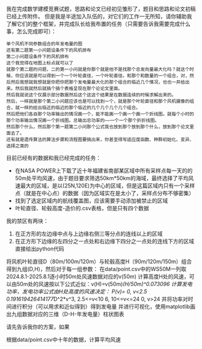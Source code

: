 我在完成数学建模竞赛试题，思路和论文已经初见雏形了，题目和思路和论文初稿已经上传附件。
但是我是半途加入队伍的，对它们的工作一无所知，请你辅助我了解它们的整个框架，并完成队长给我布置的任务（只需要告诉我需要完成什么事，怎么完成即可）：

```plain
单个风机不同参数组合的年发电量的图
还有第二题第一小问题设条件下的风机排布
第二小问题设条件下的风机排布
这个我觉得在地图上标点就可以了
就那个第二题的问题，二的第一小问就是你那个就是他不是找那个总发向量最大化吗？就这个时候，你应该就是可以得到一个一个叶轮直径，一个叶轮直径。和那个和数量的一个组合，对，然后然后我想就我想就是你把你把那个发电量最大化的那个组合的临近几个情况，也也一并给出来。然后我就然后就搞个搞个表格呈现在那个论论文里面。
然后我就说这个仅展示部分数据然后这个这这个结果是在数据连续的时候求解出来的。
然后，一样就是那个第二小问题应该也是可以找到一个，就是那个叶轮直径和那个风机摄像的组合，就一样的给出临近的临近的那个临近的几个几个几个几个组合。
然后把他们各自那个功率输出的情况画一个，能不能画一个画一个画一个折线图。就每个小时的那个功率输出情况画一个折线图。总输出总功率的——一个一个那个折折线图。
然后那个什么，然后那个第一题第二小问那个公式我也放到那个放到那个什么，放到那个论文里面去了。
还有就是遗传算法的算法步骤和流程图要搞出来，你甚至得写适应度函数、种群初始化、变异、选择之类的
```

目前已经有的数据和我已经完成的任务：
- 在NASA POWER上下载了近十年福建省南部某区域中所有采样点每一天的的50m处平均风速，由于题目要求筛选50km*50km的海域，最终选择了平均风速最大的区域，是以(25N,120E)为中心的区域，但是这篇区域内只有一个采样点（就是在中心点）的数据（因为区域实在是太小了，采样点分布不够密集）
- 找到了选定区域内的航线覆盖图，应该需要手动添加被禁止的区域
- 叶轮直径、轮毂高度-造价的.csv表格，但是只有四个数据



我的禁区有两块：
1. 在正方形的左边缘中点与上边缘右侧三等分点的连线以上的区域
2. 在正方形下边缘的左四分之一点处和右边缘下四分之一点处的连线下方的区域
直接给出python代码


将风机叶轮直径D（80m/100m/120m）与轮毂高度H（90m/120m/150m）组合得到九组(D,H)，然后对于每一组参数：
在data/point.csv中的WS50M一列取2024.8.1-2025.8.1逐小时50m处风速数据对应的v(50m)
计算高度H处的风速，可以由50m处的风速按以下公式近似：v(H)=v(50m)*(H/50m)^0.073096
计算发电功率，发电功率公式由H处高度的风速决定：
P(v)=
0,  v<2.5
0.191619426414177*D^2*v^3,  2.5<=v<10
6,  10<=v<=24
0,  v>24
并将功率对时间进行积分（可以用求和近似得到）得到发电量
并进行可视化，使用matplotlib画出九组数据对应的三维（D-H-年发电量）柱状图表


请先告诉我你的方案，如果



根据data/point.csv中十年的数据，计算平均风速